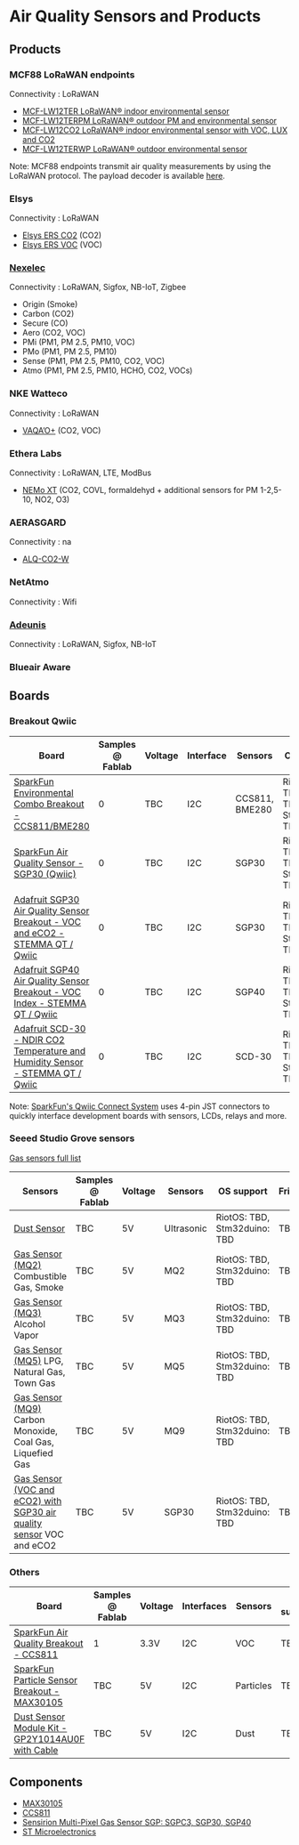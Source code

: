 # Air Quality Sensors and Products

## Products

### MCF88 LoRaWAN endpoints
Connectivity : LoRaWAN
* [MCF-LW12TER LoRaWAN® indoor environmental sensor](https://www.mcf88.it/prodotto/mcf-lw12ter/)
* [MCF-LW12TERPM LoRaWAN® outdoor PM and environmental sensor](https://www.mcf88.it/prodotto/mcf-lw12terpm/)
* [MCF-LW12CO2 LoRaWAN® indoor environmental sensor with VOC, LUX and CO2](https://www.mcf88.it/prodotto/mcf-lw12co2/)
* [MCF-LW12TERWP LoRaWAN® outdoor environmental sensor](https://www.mcf88.it/prodotto/mcf-lw12terwp/)

Note: MCF88 endpoints transmit air quality measurements by using the LoRaWAN protocol. The payload decoder is available [here](https://github.com/CampusIoT/payload-codec/tree/master/src/main/ttn_loraappserver/mcf88).

### Elsys
Connectivity : LoRaWAN
* [Elsys ERS CO2](https://www.elsys.se/en/ers-co2/) (CO2)
* [Elsys ERS VOC](https://www.elsys.se/en/ers-voc/) (VOC)

### [Nexelec](https://en.nexelec.fr/produits)
Connectivity : LoRaWAN, Sigfox, NB-IoT, Zigbee
* Origin (Smoke)
* Carbon (CO2)
* Secure (CO)
* Aero (CO2, VOC)
* PMi (PM1, PM 2.5, PM10, VOC)
* PMo (PM1, PM 2.5, PM10)
* Sense (PM1, PM 2.5, PM10, CO2, VOC)
* Atmo (PM1, PM 2.5, PM10, HCHO, CO2, VOCs)

### NKE Watteco
Connectivity : LoRaWAN
* [VAQA’O+](https://www.nke-watteco.fr/produit/capteur-vaqao-plus-lorawan/) (CO2, VOC)

### Ethera Labs
Connectivity : LoRaWAN, LTE, ModBus
* [NEMo XT](https://www.ethera-labs.com/produit/nemo-xt-station-de-monitoring-de-la-qualite-de-lair-interieur/) (CO2, COVL, formaldehyd + additional sensors for PM 1-2,5-10, NO2, O3)

### AERASGARD
Connectivity : na
* [ALQ-CO2-W](https://spluss.de/en/products/air-quality-and-flow/room-co2-and-air-quality-sensor-voc/alq-co2/)

### NetAtmo
Connectivity : Wifi

### [Adeunis](https://www.adeunis.com/produits/gamme-lpwan-868/)
Connectivity : LoRaWAN, Sigfox, NB-IoT

### Blueair Aware

## Boards

### Breakout Qwiic

| Board         | Samples @ Fablab | Voltage   | Interface | Sensors | OS Support | Fritzing | Demo     |
| ------------- | ---------------- | --------- | ----------| ------- | ---------- | -------- | -------- |
| [SparkFun Environmental Combo Breakout - CCS811/BME280](https://www.sparkfun.com/products/14348) | 0 | TBC | I2C | CCS811, BME280 | Riot OS: TBC, MBed: TBC, Stm32duino: TBC | TBC | TBC |
| [SparkFun Air Quality Sensor - SGP30 (Qwiic)](https://www.sparkfun.com/products/16531) | 0 | TBC | I2C | SGP30 | Riot OS: TBC, MBed: TBC, Stm32duino: TBC | TBC | TBC |
| [Adafruit SGP30 Air Quality Sensor Breakout - VOC and eCO2 - STEMMA QT / Qwiic](https://www.adafruit.com/product/3709) | 0 | TBC | I2C | SGP30 | Riot OS: TBC, MBed: TBC, Stm32duino: TBC | TBC | TBC |
| [Adafruit SGP40 Air Quality Sensor Breakout - VOC Index - STEMMA QT / Qwiic](https://www.adafruit.com/product/4829) | 0 | TBC | I2C | SGP40 | Riot OS: TBC, MBed: TBC, Stm32duino: TBC | TBC | TBC |
| [Adafruit SCD-30 - NDIR CO2 Temperature and Humidity Sensor - STEMMA QT / Qwiic](https://www.adafruit.com/product/4867) | 0 | TBC | I2C | SCD-30 | Riot OS: TBC, MBed: TBC, Stm32duino: TBC | TBC | TBC |

Note: [SparkFun's Qwiic Connect System](https://www.sparkfun.com/qwiic) uses 4-pin JST connectors to quickly interface development boards with sensors, LCDs, relays and more.

### Seeed Studio Grove sensors

[Gas sensors full list](https://wiki.seeedstudio.com/Sensor_gas/)

| Sensors       | Samples @ Fablab | Voltage   | Sensors       | OS support | Fritzing     | Demo     |
| ------------- | ---------------- | --------- | ------------- | ---------- | ------------ | -------- |
| [Dust Sensor](http://wiki.seeedstudio.com/Grove-Dust_Sensor/) |  TBC | 5V | Ultrasonic | RiotOS: TBD, Stm32duino: TBD | TBD | TBD |
| [Gas Sensor (MQ2)](http://wiki.seeedstudio.com/Grove-Gas_Sensor-MQ2/) Combustible Gas, Smoke |  TBC | 5V | MQ2 | RiotOS: TBD, Stm32duino: TBD | TBD | TBD |
| [Gas Sensor (MQ3)](http://wiki.seeedstudio.com/Grove-Gas_Sensor-MQ3/) Alcohol Vapor |  TBC | 5V | MQ3 | RiotOS: TBD, Stm32duino: TBD | TBD | TBD |
| [Gas Sensor (MQ5)](http://wiki.seeedstudio.com/Grove-Gas_Sensor-MQ5/) LPG, Natural Gas, Town Gas |  TBC | 5V | MQ5 | RiotOS: TBD, Stm32duino: TBD | TBD | TBD |
| [Gas Sensor (MQ9)](http://wiki.seeedstudio.com/Grove-Gas_Sensor-MQ9/) Carbon Monoxide, Coal Gas, Liquefied Gas |  TBC | 5V | MQ9 | RiotOS: TBD, Stm32duino: TBD | TBD | TBD |
| [Gas Sensor (VOC and eCO2) with SGP30 air quality sensor](https://wiki.seeedstudio.com/Grove-VOC_and_eCO2_Gas_Sensor-SGP30/) VOC and eCO2 |  TBC | 5V | SGP30 | RiotOS: TBD, Stm32duino: TBD | TBD | TBD |

### Others

| Board         | Samples @ Fablab | Voltage   | Interfaces | Sensors       | OS support | Fritzing     | Demo     |
| ------------- | ---------------- | --------- | --------- | ------------- | ------- | ------------ | -------- |
| [SparkFun Air Quality Breakout - CCS811](https://www.sparkfun.com/products/14193) | 1 | 3.3V | I2C | VOC | TBC | TBC | TBC |
| [SparkFun Particle Sensor Breakout - MAX30105](https://www.sparkfun.com/products/14045) | TBC | 5V | I2C | Particles | TBC | TBC | TBC |
| [Dust Sensor Module Kit - GP2Y1014AU0F with Cable](https://www.adafruit.com/product/4649) | TBC | 5V | I2C | Dust | TBC | TBC | TBC |


## Components

* [MAX30105](https://cdn.sparkfun.com/assets/learn_tutorials/5/7/7/MAX30105_3.pdf)
* [CCS811](https://cdn.sparkfun.com/assets/learn_tutorials/1/4/3/CCS811_Datasheet-DS000459.pdf)
* [Sensirion Multi-Pixel Gas Sensor SGP: SGPC3, SGP30, SGP40](https://www.sensirion.com/en/environmental-sensors/gas-sensors/)
* [ST Microelectronics](??)
